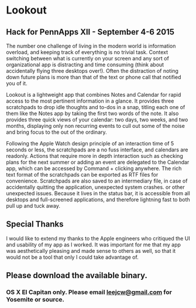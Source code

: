 # Lookout
## Hack for PennApps XII - September 4-6 2015

The number one challenge of living in the modern world is information overload, and keeping track of everything is no trivial task. Context switching between what is currently on your screen and any sort of organizational app is distracting and time consuming (think about accidentally flying three desktops over!). Often the distraction of noting down future plans is more than that of the text or phone call that notified you of it.

Lookout is a lightweight app that combines Notes and Calendar for rapid access to the most pertinent information in a glance. It provides three scratchpads to drop idle thoughts and to-dos in a snap, titling each one of them like the Notes app by taking the first two words of the note. It also provides three quick views of your calendar: two days, two weeks, and two months, displaying only non recurring events to cull out some of the noise and bring focus to the out of the ordinary.

Following the Apple Watch design principle of an interaction time of 5 seconds or less, the scratchpads are a no fuss interface, and calendars are readonly. Actions that require more in depth interaction such as checking plans for the next summer or adding an event are delegated to the Calendar app, which can be accessed by Command + clicking anywhere. The rich text format of the scratchpads can be exported as RTF files for convenience. Scratchpads are also saved to an intermediary file, in case of accidentally quitting the application, unexpected system crashes. or other unexpected issues. Because it lives in the status bar, it is accessible from all desktops and full-screened applications, and therefore lightning fast to both pull up and tuck away. 

## Special Thanks
I would like to extend my thanks to the Apple engineers who critiqued the UI and usability of my app as I worked. It was important for me that my app was aesthetically pleasing and made sense to others as well, so that it would not be a tool that only I could take advantage of.

## Please download the available binary.
### OS X El Capitan only. Please email leejcw@gmail.com for Yosemite or source.

